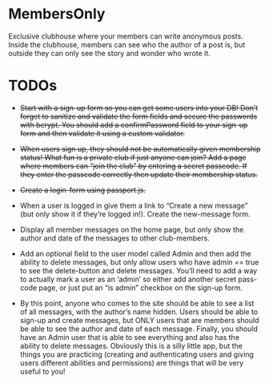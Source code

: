 # MembersOnly

Exclusive clubhouse where your members can write anonymous posts. Inside the clubhouse, members can see who the author of a post is, but outside they can only see the story and wonder who wrote it.

# TODOs

* ~~Start with a sign-up form so you can get some users into your DB! Don’t forget to sanitize and validate the form fields and secure the passwords with bcrypt. You should add a confirmPassword field to your sign-up form and then validate it using a custom validator.~~

* ~~When users sign up, they should not be automatically given membership status! What fun is a private club if just anyone can join? Add a page where members can “join the club” by entering a secret passcode. If they enter the passcode correctly then update their membership status.~~

* ~~Create a login-form using passport.js.~~

* When a user is logged in give them a link to “Create a new message” (but only show it if they’re logged in!). Create the new-message form.

* Display all member messages on the home page, but only show the author and date of the messages to other club-members.

* Add an optional field to the user model called Admin and then add the ability to delete messages, but only allow users who have admin == true to see the delete-button and delete messages. You’ll need to add a way to actually mark a user as an ‘admin’ so either add another secret pass-code page, or just put an “is admin” checkbox on the sign-up form.

* By this point, anyone who comes to the site should be able to see a list of all messages, with the author’s name hidden. Users should be able to sign-up and create messages, but ONLY users that are members should be able to see the author and date of each message. Finally, you should have an Admin user that is able to see everything and also has the ability to delete messages. Obviously this is a silly little app, but the things you are practicing (creating and authenticating users and giving users different abilities and permissions) are things that will be very useful to you!
